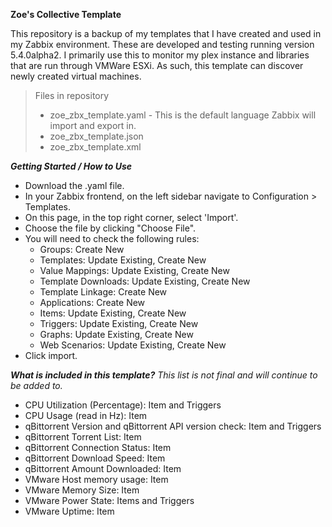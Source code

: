 **Zoe's Collective Template**

This repository is a backup of my templates that I have created and used in my Zabbix environment. These are developed and testing running version 5.4.0alpha2. I primarily use this to monitor my plex instance and libraries that are run through VMWare ESXi. As such, this template can discover newly created virtual machines.

> Files in repository
>  - zoe_zbx_template.yaml - This is the default language Zabbix will import and export in.
> - zoe_zbx_template.json
> - zoe_zbx_template.xml

***Getting Started / How to Use***

 - Download the .yaml file.
 - In your Zabbix frontend, on the left sidebar navigate to Configuration > Templates.
 - On this page, in the top right corner, select 'Import'.
 - Choose the file by clicking "Choose File".
 - You will need to check the following rules:
	 - Groups: Create New
	 - Templates: Update Existing, Create New
	 - Value Mappings: Update Existing, Create New
	 - Template Downloads: Update Existing, Create New
	 - Template Linkage: Create New
	 - Applications: Create New
	 - Items: Update Existing, Create New
	 - Triggers: Update Existing, Create New
	 - Graphs: Update Existing, Create New
	 - Web Scenarios: Update Existing, Create New
 - Click import.

***What is included in this template?***
*This list is not final and will continue to be added to.*
 - CPU Utilization (Percentage): Item and Triggers
 - CPU Usage (read in Hz): Item
 - qBittorrent Version and qBittorrent API version check: Item and Triggers
 - qBittorrent Torrent List: Item
 - qBittorrent Connection Status: Item
 - qBittorrent Download Speed: Item
 - qBittorrent Amount Downloaded: Item
 - VMware Host memory usage: Item
 - VMware Memory Size: Item
 - VMware Power State: Items and Triggers
 - VMware Uptime: Item